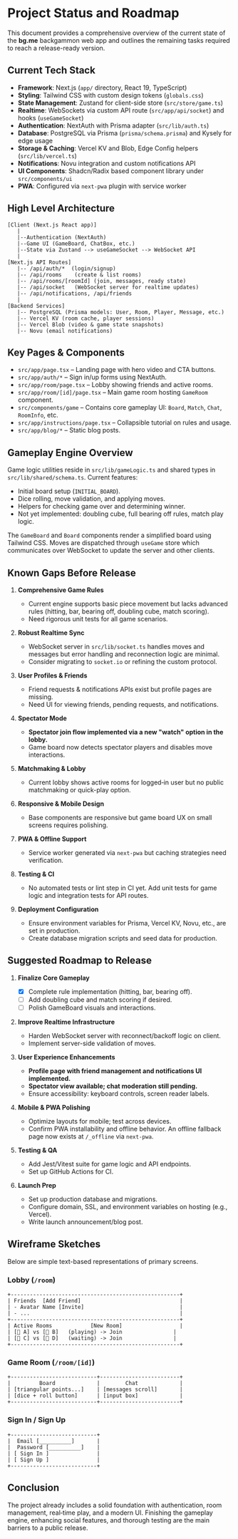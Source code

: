 # Project Status and Roadmap

This document provides a comprehensive overview of the current state of the **bg.me** backgammon web app and outlines the remaining tasks required to reach a release-ready version.

## Current Tech Stack

- **Framework**: Next.js (`app/` directory, React 19, TypeScript)
- **Styling**: Tailwind CSS with custom design tokens (`globals.css`)
- **State Management**: Zustand for client-side store (`src/store/game.ts`)
- **Realtime**: WebSockets via custom API route (`src/app/api/socket`) and hooks (`useGameSocket`)
- **Authentication**: NextAuth with Prisma adapter (`src/lib/auth.ts`)
- **Database**: PostgreSQL via Prisma (`prisma/schema.prisma`) and Kysely for edge usage
- **Storage & Caching**: Vercel KV and Blob, Edge Config helpers (`src/lib/vercel.ts`)
- **Notifications**: Novu integration and custom notifications API
- **UI Components**: Shadcn/Radix based component library under `src/components/ui`
- **PWA**: Configured via `next-pwa` plugin with service worker

## High Level Architecture

```
[Client (Next.js React app)]
   |
   |--Authentication (NextAuth)
   |--Game UI (GameBoard, ChatBox, etc.)
   |--State via Zustand --> useGameSocket --> WebSocket API
   |
[Next.js API Routes]
   |-- /api/auth/*  (login/signup)
   |-- /api/rooms    (create & list rooms)
   |-- /api/rooms/[roomId] (join, messages, ready state)
   |-- /api/socket   (WebSocket server for realtime updates)
   |-- /api/notifications, /api/friends
   |
[Backend Services]
   |-- PostgreSQL (Prisma models: User, Room, Player, Message, etc.)
   |-- Vercel KV (room cache, player sessions)
   |-- Vercel Blob (video & game state snapshots)
   |-- Novu (email notifications)
```

## Key Pages & Components

- `src/app/page.tsx` – Landing page with hero video and CTA buttons.
- `src/app/auth/*` – Sign in/up forms using NextAuth.
- `src/app/room/page.tsx` – Lobby showing friends and active rooms.
- `src/app/room/[id]/page.tsx` – Main game room hosting `GameRoom` component.
- `src/components/game` – Contains core gameplay UI: `Board`, `Match`, `Chat`, `RoomInfo`, etc.
- `src/app/instructions/page.tsx` – Collapsible tutorial on rules and usage.
- `src/app/blog/*` – Static blog posts.

## Gameplay Engine Overview

Game logic utilities reside in `src/lib/gameLogic.ts` and shared types in `src/lib/shared/schema.ts`. Current features:

- Initial board setup (`INITIAL_BOARD`).
- Dice rolling, move validation, and applying moves.
- Helpers for checking game over and determining winner.
- Not yet implemented: doubling cube, full bearing off rules, match play logic.

The `GameBoard` and `Board` components render a simplified board using Tailwind CSS. Moves are dispatched through `useGame` store which communicates over WebSocket to update the server and other clients.

## Known Gaps Before Release

1. **Comprehensive Game Rules**
   - Current engine supports basic piece movement but lacks advanced rules (hitting, bar, bearing off, doubling cube, match scoring).
   - Need rigorous unit tests for all game scenarios.

2. **Robust Realtime Sync**
   - WebSocket server in `src/lib/socket.ts` handles moves and messages but error handling and reconnection logic are minimal.
   - Consider migrating to `socket.io` or refining the custom protocol.

3. **User Profiles & Friends**
   - Friend requests & notifications APIs exist but profile pages are missing.
   - Need UI for viewing friends, pending requests, and notifications.

4. **Spectator Mode**
   - **Spectator join flow implemented via a new "watch" option in the lobby.**
   - Game board now detects spectator players and disables move interactions.

5. **Matchmaking & Lobby**
   - Current lobby shows active rooms for logged‑in user but no public matchmaking or quick-play option.

6. **Responsive & Mobile Design**
   - Base components are responsive but game board UX on small screens requires polishing.

7. **PWA & Offline Support**
   - Service worker generated via `next-pwa` but caching strategies need verification.

8. **Testing & CI**
   - No automated tests or lint step in CI yet. Add unit tests for game logic and integration tests for API routes.

9. **Deployment Configuration**
   - Ensure environment variables for Prisma, Vercel KV, Novu, etc., are set in production.
   - Create database migration scripts and seed data for production.

## Suggested Roadmap to Release

1. **Finalize Core Gameplay**
   - [x] Complete rule implementation (hitting, bar, bearing off).
   - [ ] Add doubling cube and match scoring if desired.
   - [ ] Polish GameBoard visuals and interactions.

2. **Improve Realtime Infrastructure**
   - Harden WebSocket server with reconnect/backoff logic on client.
   - Implement server-side validation of moves.

3. **User Experience Enhancements**
   - **Profile page with friend management and notifications UI implemented.**
   - **Spectator view available; chat moderation still pending.**
   - Ensure accessibility: keyboard controls, screen reader labels.

4. **Mobile & PWA Polishing**
   - Optimize layouts for mobile; test across devices.
   - Confirm PWA installability and offline behavior. An offline fallback page
     now exists at `/_offline` via `next-pwa`.

5. **Testing & QA**
   - Add Jest/Vitest suite for game logic and API endpoints.
   - Set up GitHub Actions for CI.

6. **Launch Prep**
   - Set up production database and migrations.
   - Configure domain, SSL, and environment variables on hosting (e.g., Vercel).
   - Write launch announcement/blog post.

## Wireframe Sketches

Below are simple text-based representations of primary screens.

### Lobby (`/room`)
```
+-----------------------------------------------------+
| Friends  [Add Friend]                               |
| - Avatar Name [Invite]                              |
| - ...                                               |
+-----------------------------------------------------+
| Active Rooms            [New Room]                  |
| [🧑 A] vs [🧑 B]   (playing) -> Join                |
| [🧑 C] vs [🧑 D]   (waiting) -> Join                |
+-----------------------------------------------------+
```

### Game Room (`/room/[id]`)
```
+---------------------------+-------------------------+
|         Board             |        Chat             |
| [triangular points...]    | [messages scroll]       |
| [dice + roll button]      | [input box]             |
+---------------------------+-------------------------+
```

### Sign In / Sign Up
```
+---------------------------+
|  Email [__________]       |
|  Password [__________]    |
| [ Sign In ]               |
| [ Sign Up ]               |
+---------------------------+
```

## Conclusion

The project already includes a solid foundation with authentication, room management, real‑time play, and a modern UI. Finishing the gameplay engine, enhancing social features, and thorough testing are the main barriers to a public release.

